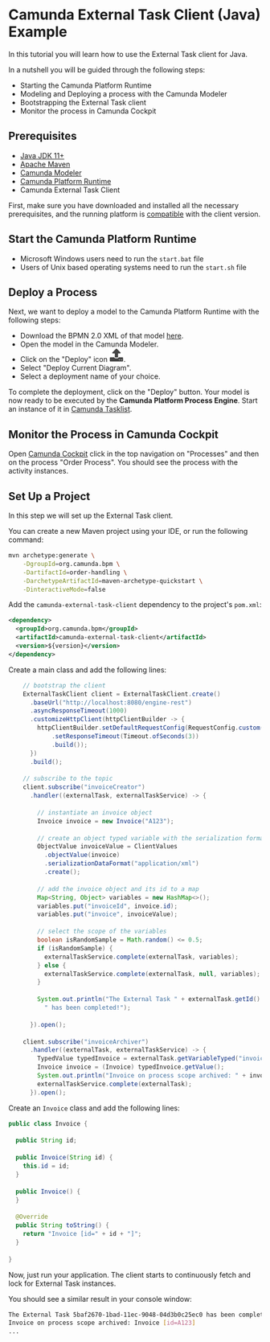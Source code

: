 # Camunda External Task Client (Java) Example

In this tutorial you will learn how to use the External Task client for Java.

In a nutshell you will be guided through the following steps:
* Starting the Camunda Platform Runtime
* Modeling and Deploying a process with the Camunda Modeler
* Bootstrapping the External Task client
* Monitor the process in Camunda Cockpit

## Prerequisites
* [Java JDK 11+](https://www.oracle.com/java/technologies/downloads/#java11)
* [Apache Maven](https://maven.apache.org/download.cgi)
* [Camunda Modeler](https://camunda.com/download/modeler/)
* [Camunda Platform Runtime](https://camunda.com/download/)
* Camunda External Task Client

First, make sure you have downloaded and installed all the necessary prerequisites, 
and the running platform is [compatible](https://docs.camunda.org/manual/user-guide/ext-client/compatibility-matrix/) with the client version.

## Start the Camunda Platform Runtime
* Microsoft Windows users need to run the `start.bat` file
* Users of Unix based operating systems need to run the `start.sh` file

## Deploy a Process

Next, we want to deploy a model to the Camunda Platform Runtime with the following steps:

* Download the BPMN 2.0 XML of that model [here](./order-handling.bpmn).
* Open the model in the Camunda Modeler.
* Click on the "Deploy" icon ![Camunda Modeler – Deploy Button](./img/deploy-icon.png).
* Select "Deploy Current Diagram". 
* Select a deployment name of your choice.

To complete the deployment, click on the "Deploy" button.
Your model is now ready to be executed by the **Camunda Platform Process Engine**.
Start an instance of it in [Camunda Tasklist](http://localhost:8080/camunda/app/tasklist).

## Monitor the Process in Camunda Cockpit
Open [Camunda Cockpit](http://localhost:8080/camunda/app/cockpit) click in the top navigation on "Processes" and then
on the process "Order Process". You should see the process with the activity instances.

## Set Up a Project
In this step we will set up the External Task client.

You can create a new Maven project using your IDE, or run the following command:

```sh
mvn archetype:generate \
    -DgroupId=org.camunda.bpm \
    -DartifactId=order-handling \
    -DarchetypeArtifactId=maven-archetype-quickstart \
    -DinteractiveMode=false
```

Add the `camunda-external-task-client` dependency to the project's `pom.xml`:
```xml
<dependency>
  <groupId>org.camunda.bpm</groupId>
  <artifactId>camunda-external-task-client</artifactId>
  <version>${version}</version>
</dependency>
```

Create a main class and add the following lines:
```java
    // bootstrap the client
    ExternalTaskClient client = ExternalTaskClient.create()
      .baseUrl("http://localhost:8080/engine-rest")
      .asyncResponseTimeout(1000)
      .customizeHttpClient(httpClientBuilder -> {
        httpClientBuilder.setDefaultRequestConfig(RequestConfig.custom()
            .setResponseTimeout(Timeout.ofSeconds(3))
            .build());
      })
      .build();

    // subscribe to the topic
    client.subscribe("invoiceCreator")
      .handler((externalTask, externalTaskService) -> {

        // instantiate an invoice object
        Invoice invoice = new Invoice("A123");

        // create an object typed variable with the serialization format XML
        ObjectValue invoiceValue = ClientValues
          .objectValue(invoice)
          .serializationDataFormat("application/xml")
          .create();

        // add the invoice object and its id to a map
        Map<String, Object> variables = new HashMap<>();
        variables.put("invoiceId", invoice.id);
        variables.put("invoice", invoiceValue);

        // select the scope of the variables
        boolean isRandomSample = Math.random() <= 0.5;
        if (isRandomSample) {
          externalTaskService.complete(externalTask, variables);
        } else {
          externalTaskService.complete(externalTask, null, variables);
        }

        System.out.println("The External Task " + externalTask.getId() +
          " has been completed!");

      }).open();
    
    client.subscribe("invoiceArchiver")
      .handler((externalTask, externalTaskService) -> {
        TypedValue typedInvoice = externalTask.getVariableTyped("invoice");
        Invoice invoice = (Invoice) typedInvoice.getValue();
        System.out.println("Invoice on process scope archived: " + invoice);
        externalTaskService.complete(externalTask);
      }).open();
```

Create an `Invoice` class and add the following lines:
```java
public class Invoice {
  
  public String id;

  public Invoice(String id) {
    this.id = id;
  }

  public Invoice() {
  }

  @Override
  public String toString() {
    return "Invoice [id=" + id + "]";
  }

}
```

Now, just run your application. The client starts to continuously fetch and lock for External Task instances.

You should see a similar result in your console window:
```sh
The External Task 5baf2670-1bad-11ec-9048-04d3b0c25ec0 has been completed!
Invoice on process scope archived: Invoice [id=A123]
...
```
